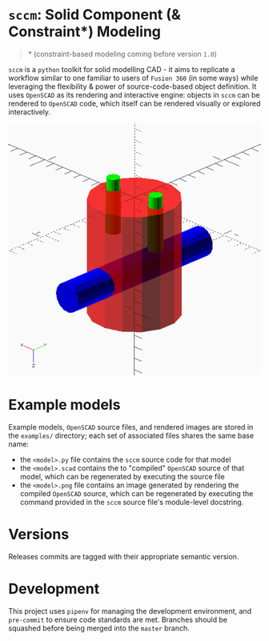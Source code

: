 # `sccm`: Solid Component (& Constraint\*) Modeling
> \* (constraint-based modeling coming before version `1.0`)

`sccm` is a `python` toolkit for solid modelling CAD - it aims to replicate a
workflow similar to one familiar to users of `Fusion 360` (in some ways) while
leveraging the flexibility & power of source-code-based object definition. It
uses `OpenSCAD` as its rendering and interactive engine: objects in `sccm` can
be rendered to `OpenSCAD` code, which itself can be rendered visually or explored
interactively.

<p align="center">
    <img
        src="examples/pin_spanner.png"
        alt="Example pin spanner model rendering"
    >
</p>

# Example models

Example models, `OpenSCAD` source files, and rendered images are stored in the
`examples/` directory; each set of associated files shares the same base name:
* the `<model>.py` file contains the `sccm` source code for that model
* the `<model>.scad` contains the to "compiled" `OpenSCAD` source of that model,
  which can be regenerated by executing the source file
* the `<model>.png` file contains an image generated by rendering the compiled
  `OpenSCAD` source, which can be regenerated by executing the command provided
  in the `sccm` source file's module-level docstring.

# Versions

Releases commits are tagged with their appropriate semantic version.

# Development

This project uses `pipenv` for managing the development environment, and
`pre-commit` to ensure code standards are met. Branches should be squashed before
being merged into the `master` branch.

